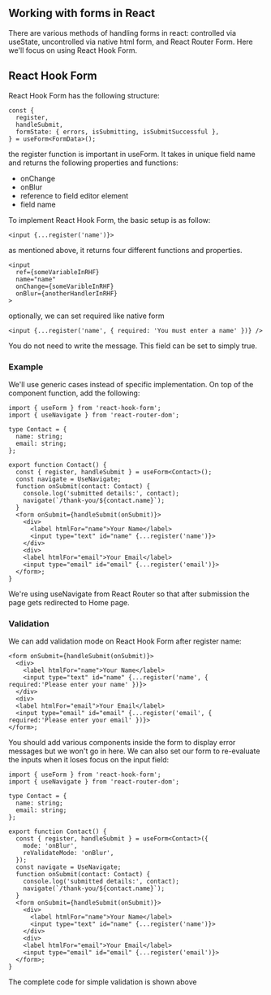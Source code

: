 ## Working with forms in React

There are various methods of handling forms in react: controlled via useState, uncontrolled via native html form, and React Router Form. Here we'll focus on using React Hook Form.

## React Hook Form

React Hook Form has the following structure:

```tsx
const {
  register,
  handleSubmit,
  formState: { errors, isSubmitting, isSubmitSuccessful },
} = useForm<FormData>();
```

the register function is important in useForm. It takes in unique field name and returns the following properties and functions:

- onChange
- onBlur
- reference to field editor element
- field name

To implement React Hook Form, the basic setup is as follow:

```tsx
<input {...register('name')}>
```

as mentioned above, it returns four different functions and properties.

```tsx
<input
  ref={someVariableInRHF}
  name="name"
  onChange={someVaribleInRHF}
  onBlur={anotherHandlerInRHF}
>
```

optionally, we can set required like native form

```tsx
<input {...register('name', { required: 'You must enter a name' })} />
```

You do not need to write the message. This field can be set to simply true.

### Example

We'll use generic cases instead of specific implementation. On top of the component function, add the following:

```tsx
import { useForm } from 'react-hook-form';
import { useNavigate } from 'react-router-dom';

type Contact = {
  name: string;
  email: string;
};

export function Contact() {
  const { register, handleSubmit } = useForm<Contact>();
  const navigate = UseNavigate;
  function onSubmit(contact: Contact) {
    console.log('submitted details:', contact);
    navigate(`/thank-you/${contact.name}`);
  }
  <form onSubmit={handleSubmit(onSubmit)}>
    <div>
      <label htmlFor="name">Your Name</label>
      <input type="text" id="name" {...register('name')}>
    </div>
    <div>
    <label htmlFor="email">Your Email</label>
    <input type="email" id="email" {...register('email')}>
  </form>;
}
```

We're using useNavigate from React Router so that after submission the page gets redirected to Home page.

### Validation

We can add validation mode on React Hook Form after register name:

```tsx
<form onSubmit={handleSubmit(onSubmit)}>
  <div>
    <label htmlFor="name">Your Name</label>
    <input type="text" id="name" {...register('name', { required:'Please enter your name' })}>
  </div>
  <div>
  <label htmlFor="email">Your Email</label>
  <input type="email" id="email" {...register('email', { required:'Please enter your email' })}>
</form>;
```

You should add various components inside the form to display error messages but we won't go in here. We can also set our form to re-evaluate the inputs when it loses focus on the input field:

```tsx
import { useForm } from 'react-hook-form';
import { useNavigate } from 'react-router-dom';

type Contact = {
  name: string;
  email: string;
};

export function Contact() {
  const { register, handleSubmit } = useForm<Contact>({
    mode: 'onBlur',
    reValidateMode: 'onBlur',
  });
  const navigate = UseNavigate;
  function onSubmit(contact: Contact) {
    console.log('submitted details:', contact);
    navigate(`/thank-you/${contact.name}`);
  }
  <form onSubmit={handleSubmit(onSubmit)}>
    <div>
      <label htmlFor="name">Your Name</label>
      <input type="text" id="name" {...register('name')}>
    </div>
    <div>
    <label htmlFor="email">Your Email</label>
    <input type="email" id="email" {...register('email')}>
  </form>;
}
```

The complete code for simple validation is shown above
